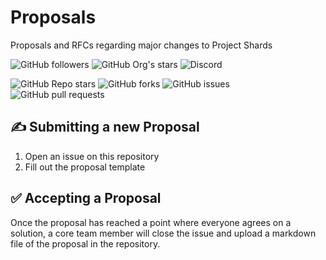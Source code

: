 
# Proposals

Proposals and RFCs regarding major changes to Project Shards

![GitHub followers](https://img.shields.io/github/followers/project-shards?color=dark-green) 
![GitHub Org's stars](https://img.shields.io/github/stars/project-shards?label=shards%27%20stars&color=dark-green)
![Discord](https://img.shields.io/discord/1101598768819863602?color=dark-green&label=chat%20%26%20support)

![GitHub Repo stars](https://img.shields.io/github/stars/project-shards/proposals?color=dark-green)
![GitHub forks](https://img.shields.io/github/forks/project-shards/proposals?color=dark-green)
![GitHub issues](https://img.shields.io/github/issues/project-shards/proposals?color=dark-green)
![GitHub pull requests](https://img.shields.io/github/issues-pr/project-shards/propsals?color=dark-green)

## ✍️ Submitting a new Proposal

1. Open an issue on this repository
2. Fill out the proposal template

## ✅ Accepting a Proposal

Once the proposal has reached a point where everyone agrees on a solution, a core team member will close the issue and upload a markdown file of the proposal in the repository.

